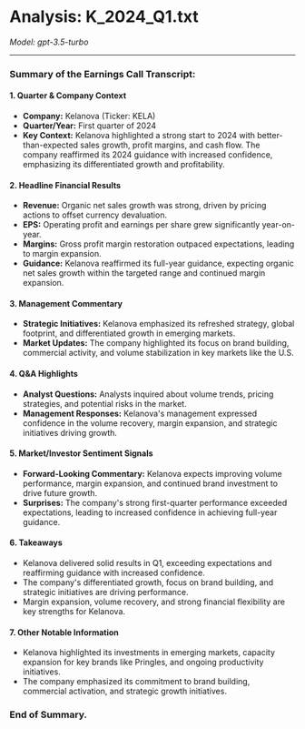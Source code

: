 # Analysis: K_2024_Q1.txt

*Model: gpt-3.5-turbo*

---

### Summary of the Earnings Call Transcript:

#### 1. **Quarter & Company Context**
   - **Company:** Kelanova (Ticker: KELA)
   - **Quarter/Year:** First quarter of 2024
   - **Key Context:** Kelanova highlighted a strong start to 2024 with better-than-expected sales growth, profit margins, and cash flow. The company reaffirmed its 2024 guidance with increased confidence, emphasizing its differentiated growth and profitability.

#### 2. **Headline Financial Results**
   - **Revenue:** Organic net sales growth was strong, driven by pricing actions to offset currency devaluation.
   - **EPS:** Operating profit and earnings per share grew significantly year-on-year.
   - **Margins:** Gross profit margin restoration outpaced expectations, leading to margin expansion.
   - **Guidance:** Kelanova reaffirmed its full-year guidance, expecting organic net sales growth within the targeted range and continued margin expansion.

#### 3. **Management Commentary**
   - **Strategic Initiatives:** Kelanova emphasized its refreshed strategy, global footprint, and differentiated growth in emerging markets.
   - **Market Updates:** The company highlighted its focus on brand building, commercial activity, and volume stabilization in key markets like the U.S.

#### 4. **Q&A Highlights**
   - **Analyst Questions:** Analysts inquired about volume trends, pricing strategies, and potential risks in the market.
   - **Management Responses:** Kelanova's management expressed confidence in the volume recovery, margin expansion, and strategic initiatives driving growth.

#### 5. **Market/Investor Sentiment Signals**
   - **Forward-Looking Commentary:** Kelanova expects improving volume performance, margin expansion, and continued brand investment to drive future growth.
   - **Surprises:** The company's strong first-quarter performance exceeded expectations, leading to increased confidence in achieving full-year guidance.

#### 6. **Takeaways**
   - Kelanova delivered solid results in Q1, exceeding expectations and reaffirming guidance with increased confidence.
   - The company's differentiated growth, focus on brand building, and strategic initiatives are driving performance.
   - Margin expansion, volume recovery, and strong financial flexibility are key strengths for Kelanova.

#### 7. **Other Notable Information**
   - Kelanova highlighted its investments in emerging markets, capacity expansion for key brands like Pringles, and ongoing productivity initiatives.
   - The company emphasized its commitment to brand building, commercial activation, and strategic growth initiatives.

### End of Summary.